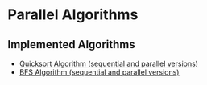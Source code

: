 # Parallel Algorithms

## Implemented Algorithms 
- [Quicksort Algorithm (sequential and parallel versions)](./quick-sort)
- [BFS Algorithm (sequential and parallel versions)](./bfs)
